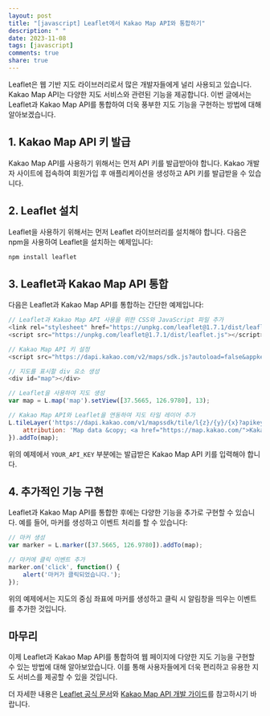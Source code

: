 ```yaml
---
layout: post
title: "[javascript] Leaflet에서 Kakao Map API와 통합하기"
description: " "
date: 2023-11-08
tags: [javascript]
comments: true
share: true
---
```


Leaflet은 웹 기반 지도 라이브러리로서 많은 개발자들에게 널리 사용되고 있습니다. Kakao Map API는 다양한 지도 서비스와 관련된 기능을 제공합니다. 이번 글에서는 Leaflet과 Kakao Map API를 통합하여 더욱 풍부한 지도 기능을 구현하는 방법에 대해 알아보겠습니다.

## 1. Kakao Map API 키 발급

Kakao Map API를 사용하기 위해서는 먼저 API 키를 발급받아야 합니다. Kakao 개발자 사이트에 접속하여 회원가입 후 애플리케이션을 생성하고 API 키를 발급받을 수 있습니다.

## 2. Leaflet 설치

Leaflet을 사용하기 위해서는 먼저 Leaflet 라이브러리를 설치해야 합니다. 다음은 npm을 사용하여 Leaflet을 설치하는 예제입니다:

```javascript
npm install leaflet
```

## 3. Leaflet과 Kakao Map API 통합

다음은 Leaflet과 Kakao Map API를 통합하는 간단한 예제입니다:

```javascript
// Leaflet과 Kakao Map API 사용을 위한 CSS와 JavaScript 파일 추가
<link rel="stylesheet" href="https://unpkg.com/leaflet@1.7.1/dist/leaflet.css" />
<script src="https://unpkg.com/leaflet@1.7.1/dist/leaflet.js"></script>

// Kakao Map API 키 설정
<script src="https://dapi.kakao.com/v2/maps/sdk.js?autoload=false&appkey=YOUR_API_KEY"></script>

// 지도를 표시할 div 요소 생성
<div id="map"></div>

// Leaflet을 사용하여 지도 생성
var map = L.map('map').setView([37.5665, 126.9780], 13);

// Kakao Map API와 Leaflet을 연동하여 지도 타일 레이어 추가
L.tileLayer('https://dapi.kakao.com/v1/mapssdk/tile/l{z}/{y}/{x}?apikey=YOUR_API_KEY', {
    attribution: 'Map data &copy; <a href="https://map.kakao.com/">Kakao Map</a>'
}).addTo(map);
```

위의 예제에서 `YOUR_API_KEY` 부분에는 발급받은 Kakao Map API 키를 입력해야 합니다.

## 4. 추가적인 기능 구현

Leaflet과 Kakao Map API를 통합한 후에는 다양한 기능을 추가로 구현할 수 있습니다. 예를 들어, 마커를 생성하고 이벤트 처리를 할 수 있습니다:

```javascript
// 마커 생성
var marker = L.marker([37.5665, 126.9780]).addTo(map);

// 마커에 클릭 이벤트 추가
marker.on('click', function() {
    alert('마커가 클릭되었습니다.');
});
```

위의 예제에서는 지도의 중심 좌표에 마커를 생성하고 클릭 시 알림창을 띄우는 이벤트를 추가한 것입니다.

## 마무리

이제 Leaflet과 Kakao Map API를 통합하여 웹 페이지에 다양한 지도 기능을 구현할 수 있는 방법에 대해 알아보았습니다. 이를 통해 사용자들에게 더욱 편리하고 유용한 지도 서비스를 제공할 수 있을 것입니다.

더 자세한 내용은 [Leaflet 공식 문서](https://leafletjs.com/)와 [Kakao Map API 개발 가이드](https://apis.map.kakao.com/web/guide/)를 참고하시기 바랍니다.